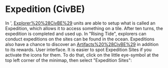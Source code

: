 # Expedition (CivBE)

In ', [Explorer%20%28CivBE%29](Explorer) units are able to setup what is called an Expedition, which allows it to access something on a tile. After ten turns, the expedition is completed and used up. 
In "Rising Tide", explorers can conduct expeditions on the sites can be found in the ocean. Expeditions also have a chance to discover an [Artifacts%20%28CivBE%29](Artifact) in addition to its rewards.
User interface.
It is easier to spot Expedition Sites if you activate the icons for them. To do that, click on the little eye-symbol at the top left corner of the minimap, then select "Expedition Sites":